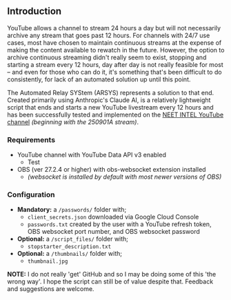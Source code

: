 ## Introduction

YouTube allows a channel to stream 24 hours a day but will not necessarily archive any stream that goes past 12 hours. For channels with 24/7 use cases, most have chosen to maintain continuous streams at the expense of making the content available to rewatch in the future. However, the option to archive continuous streaming didn't really seem to exist, stopping and starting a stream every 12 hours, day after day is not really feasible for most – and even for those who can do it, it's something that's been difficult to do consistently, for lack of an automated solution up until this point. 

The Automated Relay SYStem (ARSYS) represents a solution to that end. Created primarily using Anthropic's Claude AI, is a relatively lightweight script that ends and starts a new YouTube livestream every 12 hours and has been successfully tested and implemented on the [NEET INTEL YouTube channel](https://www.youtube.com/@neetintel/streams) _(beginning with the 250901A stream)_.

### Requirements
* YouTube channel with YouTube Data API v3 enabled
  * Test
* OBS (ver 27.2.4 or higher) with obs-websocket extension installed
  * _(websocket is installed by default with most newer versions of OBS)_

### Configuration
* __Mandatory:__ a `/passwords/` folder with;
  * `client_secrets.json` downloaded via Google Cloud Console
  * `passwords.txt` created by the user with a YouTube refresh token, OBS websocket port number, and OBS websocket password
* __Optional:__ a `/script_files/` folder with;
  * `stopstarter_description.txt`
* __Optional:__ a `/thumbnails/` folder with;
  * `thumbnail.jpg` 


__NOTE:__ I do not really 'get' GitHub and so I may be doing some of this 'the wrong way'. I hope the script can still be of value despite that. Feedback and suggestions are welcome.
